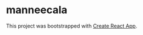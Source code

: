 # manneecala

This project was bootstrapped with [Create React App](https://github.com/facebook/create-react-app).
